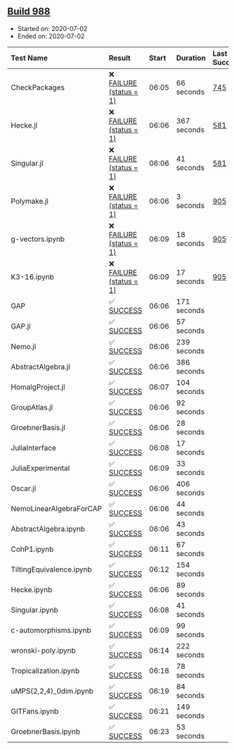 ## [Build 988](https://oscarci.mathematik.uni-kl.de/job/oscar-julia-1.4/988/)

* Started on: 2020-07-02
* Ended on: 2020-07-02

| Test Name    | Result | Start | Duration | Last Success | First Failure |
|:-------------|:-------|:------|:---------|:-------------|:--------------|
| CheckPackages | ❌ [FAILURE (status = 1)](https://oscarci.mathematik.uni-kl.de/job/oscar-julia-1.4/988/artifact/logs/build-988/CheckPackages.log) | 06:05 | 66 seconds | [745](https://oscarci.mathematik.uni-kl.de/job/oscar-julia-1.4/745/) | [746](https://oscarci.mathematik.uni-kl.de/job/oscar-julia-1.4/746/) |
| Hecke.jl | ❌ [FAILURE (status = 1)](https://oscarci.mathematik.uni-kl.de/job/oscar-julia-1.4/988/artifact/logs/build-988/Hecke.jl.log) | 06:06 | 367 seconds | [581](https://oscarci.mathematik.uni-kl.de/job/oscar-julia-1.4/581/) | [582](https://oscarci.mathematik.uni-kl.de/job/oscar-julia-1.4/582/) |
| Singular.jl | ❌ [FAILURE (status = 1)](https://oscarci.mathematik.uni-kl.de/job/oscar-julia-1.4/988/artifact/logs/build-988/Singular.jl.log) | 06:06 | 41 seconds | [581](https://oscarci.mathematik.uni-kl.de/job/oscar-julia-1.4/581/) | [582](https://oscarci.mathematik.uni-kl.de/job/oscar-julia-1.4/582/) |
| Polymake.jl | ❌ [FAILURE (status = 1)](https://oscarci.mathematik.uni-kl.de/job/oscar-julia-1.4/988/artifact/logs/build-988/Polymake.jl.log) | 06:06 | 3 seconds | [905](https://oscarci.mathematik.uni-kl.de/job/oscar-julia-1.4/905/) | [907](https://oscarci.mathematik.uni-kl.de/job/oscar-julia-1.4/907/) |
| g-vectors.ipynb | ❌ [FAILURE (status = 1)](https://oscarci.mathematik.uni-kl.de/job/oscar-julia-1.4/988/artifact/logs/build-988/g-vectors.ipynb.log) | 06:09 | 18 seconds | [905](https://oscarci.mathematik.uni-kl.de/job/oscar-julia-1.4/905/) | [907](https://oscarci.mathematik.uni-kl.de/job/oscar-julia-1.4/907/) |
| K3-16.ipynb | ❌ [FAILURE (status = 1)](https://oscarci.mathematik.uni-kl.de/job/oscar-julia-1.4/988/artifact/logs/build-988/K3-16.ipynb.log) | 06:09 | 17 seconds | [905](https://oscarci.mathematik.uni-kl.de/job/oscar-julia-1.4/905/) | [907](https://oscarci.mathematik.uni-kl.de/job/oscar-julia-1.4/907/) |
| GAP | ✅ [SUCCESS](https://oscarci.mathematik.uni-kl.de/job/oscar-julia-1.4/988/artifact/logs/build-988/GAP.log) | 06:06 | 171 seconds |  |  |
| GAP.jl | ✅ [SUCCESS](https://oscarci.mathematik.uni-kl.de/job/oscar-julia-1.4/988/artifact/logs/build-988/GAP.jl.log) | 06:06 | 57 seconds |  |  |
| Nemo.jl | ✅ [SUCCESS](https://oscarci.mathematik.uni-kl.de/job/oscar-julia-1.4/988/artifact/logs/build-988/Nemo.jl.log) | 06:06 | 239 seconds |  |  |
| AbstractAlgebra.jl | ✅ [SUCCESS](https://oscarci.mathematik.uni-kl.de/job/oscar-julia-1.4/988/artifact/logs/build-988/AbstractAlgebra.jl.log) | 06:06 | 386 seconds |  |  |
| HomalgProject.jl | ✅ [SUCCESS](https://oscarci.mathematik.uni-kl.de/job/oscar-julia-1.4/988/artifact/logs/build-988/HomalgProject.jl.log) | 06:07 | 104 seconds |  |  |
| GroupAtlas.jl | ✅ [SUCCESS](https://oscarci.mathematik.uni-kl.de/job/oscar-julia-1.4/988/artifact/logs/build-988/GroupAtlas.jl.log) | 06:06 | 92 seconds |  |  |
| GroebnerBasis.jl | ✅ [SUCCESS](https://oscarci.mathematik.uni-kl.de/job/oscar-julia-1.4/988/artifact/logs/build-988/GroebnerBasis.jl.log) | 06:06 | 28 seconds |  |  |
| JuliaInterface | ✅ [SUCCESS](https://oscarci.mathematik.uni-kl.de/job/oscar-julia-1.4/988/artifact/logs/build-988/JuliaInterface.log) | 06:08 | 17 seconds |  |  |
| JuliaExperimental | ✅ [SUCCESS](https://oscarci.mathematik.uni-kl.de/job/oscar-julia-1.4/988/artifact/logs/build-988/JuliaExperimental.log) | 06:09 | 33 seconds |  |  |
| Oscar.jl | ✅ [SUCCESS](https://oscarci.mathematik.uni-kl.de/job/oscar-julia-1.4/988/artifact/logs/build-988/Oscar.jl.log) | 06:06 | 406 seconds |  |  |
| NemoLinearAlgebraForCAP | ✅ [SUCCESS](https://oscarci.mathematik.uni-kl.de/job/oscar-julia-1.4/988/artifact/logs/build-988/NemoLinearAlgebraForCAP.log) | 06:06 | 44 seconds |  |  |
| AbstractAlgebra.ipynb | ✅ [SUCCESS](https://oscarci.mathematik.uni-kl.de/job/oscar-julia-1.4/988/artifact/logs/build-988/AbstractAlgebra.ipynb.log) | 06:06 | 43 seconds |  |  |
| CohP1.ipynb | ✅ [SUCCESS](https://oscarci.mathematik.uni-kl.de/job/oscar-julia-1.4/988/artifact/logs/build-988/CohP1.ipynb.log) | 06:11 | 67 seconds |  |  |
| TiltingEquivalence.ipynb | ✅ [SUCCESS](https://oscarci.mathematik.uni-kl.de/job/oscar-julia-1.4/988/artifact/logs/build-988/TiltingEquivalence.ipynb.log) | 06:12 | 154 seconds |  |  |
| Hecke.ipynb | ✅ [SUCCESS](https://oscarci.mathematik.uni-kl.de/job/oscar-julia-1.4/988/artifact/logs/build-988/Hecke.ipynb.log) | 06:06 | 89 seconds |  |  |
| Singular.ipynb | ✅ [SUCCESS](https://oscarci.mathematik.uni-kl.de/job/oscar-julia-1.4/988/artifact/logs/build-988/Singular.ipynb.log) | 06:08 | 41 seconds |  |  |
| c-automorphisms.ipynb | ✅ [SUCCESS](https://oscarci.mathematik.uni-kl.de/job/oscar-julia-1.4/988/artifact/logs/build-988/c-automorphisms.ipynb.log) | 06:09 | 99 seconds |  |  |
| wronski-poly.ipynb | ✅ [SUCCESS](https://oscarci.mathematik.uni-kl.de/job/oscar-julia-1.4/988/artifact/logs/build-988/wronski-poly.ipynb.log) | 06:14 | 222 seconds |  |  |
| Tropicalization.ipynb | ✅ [SUCCESS](https://oscarci.mathematik.uni-kl.de/job/oscar-julia-1.4/988/artifact/logs/build-988/Tropicalization.ipynb.log) | 06:18 | 78 seconds |  |  |
| uMPS(2,2,4)_0dim.ipynb | ✅ [SUCCESS](https://oscarci.mathematik.uni-kl.de/job/oscar-julia-1.4/988/artifact/logs/build-988/uMPS-2-2-4-_0dim.ipynb.log) | 06:19 | 84 seconds |  |  |
| GITFans.ipynb | ✅ [SUCCESS](https://oscarci.mathematik.uni-kl.de/job/oscar-julia-1.4/988/artifact/logs/build-988/GITFans.ipynb.log) | 06:21 | 149 seconds |  |  |
| GroebnerBasis.ipynb | ✅ [SUCCESS](https://oscarci.mathematik.uni-kl.de/job/oscar-julia-1.4/988/artifact/logs/build-988/GroebnerBasis.ipynb.log) | 06:23 | 53 seconds |  |  |
